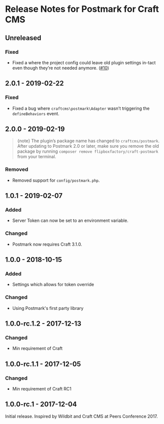 # Release Notes for Postmark for Craft CMS

## Unreleased

### Fixed
- Fixed a where the project config could leave old plugin settings in-tact even though they’re not needed anymore. ([#10](https://github.com/craftcms/postmark/issues/10))

## 2.0.1 - 2019-02-22

### Fixed
- Fixed a bug where `craftcms\postmark\Adapter` wasn’t triggering the `defineBehaviors` event.

## 2.0.0 - 2019-02-19

> {note} The plugin’s package name has changed to `craftcms/postmark`. After updating to Postmark 2.0 or later, make sure you remove the old package by running `composer remove flipboxfactory/craft-postmark` from your terminal.

### Removed
- Removed support for `config/postmark.php`.

## 1.0.1 - 2019-02-07

### Added
- Server Token can now be set to an environment variable.

### Changed
- Postmark now requires Craft 3.1.0.

## 1.0.0 - 2018-10-15

### Added
- Settings which allows for token override

### Changed
- Using Postmark's first party library

## 1.0.0-rc.1.2 - 2017-12-13

### Changed
- Min requirement of Craft

## 1.0.0-rc.1.1 - 2017-12-05

### Changed
- Min requirement of Craft RC1

## 1.0.0-rc.1 - 2017-12-04

Initial release. Inspired by Wildbit and Craft CMS at Peers Conference 2017.
